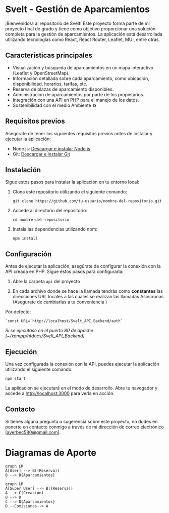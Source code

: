 # Svelt - Gestión de Aparcamientos

¡Bienvenido/a al repositorio de Svelt! Este proyecto forma parte de mi proyecto final de grado y tiene como objetivo proporcionar una solución completa para la gestión de aparcamientos. La aplicación está desarrollada utilizando tecnologías como React, React Router, Leaflet, MUI, entre otras.

## Características principales

-   Visualización y búsqueda de aparcamientos en un mapa interactivo (Leaflet y OpenStreetMap).
-   Información detallada sobre cada aparcamiento, como ubicación, disponibilidad, horarios, tarifas, etc.
-   Reserva de plazas de aparcamiento disponibles.
-   Administración de aparcamientos por parte de los propietarios.
-   Integración con una API en PHP para el manejo de los datos.
- Sostenibilidad con el medio Ambiente ♻️

## Requisitos previos

Asegúrate de tener los siguientes requisitos previos antes de instalar y ejecutar la aplicación:

-   Node.js: [Descargar e instalar Node.js](https://nodejs.org/)
-   Git: [Descargar e instalar Git](https://git-scm.com/)

## Instalación

Sigue estos pasos para instalar la aplicación en tu entorno local:

1.  Clona este repositorio utilizando el siguiente comando:
    
    
    `git clone https://github.com/tu-usuario/nombre-del-repositorio.git` 
    
2.  Accede al directorio del repositorio:
    
    `cd nombre-del-repositorio` 
    
3.  Instala las dependencias utilizando npm:
    
    
    `npm install` 
    

## Configuración

Antes de ejecutar la aplicación, asegúrate de configurar la conexión con la API creada en PHP. Sigue estos pasos para configurarla:

1.  Abre la carpeta `api` del proyecto
    
2.  En cada archivo donde se hace la llamada tendrás como **constantes** las direcciones URL locales a las cuales se realizan las llamadas Asincronas (Asegurate de cambiarlas a tu conveniencia )

Por defecto: 
    
    `const URL=`http://localhost/Svelt_API_Backend/auth` 
*Si se ejecutase en el puerto 80 de apache (~/xampp/htdocs/Svelt_API_Backend)*    

## Ejecución

Una vez configurada la conexión con la API, puedes ejecutar la aplicación utilizando el siguiente comando:

`npm start` 

La aplicación se ejecutará en el modo de desarrollo. Abre tu navegador y accede a [http://localhost:3000](http://localhost:3000/) para verla en acción.



## Contacto

Si tienes alguna pregunta o sugerencia sobre este proyecto, no dudes en ponerte en contacto conmigo a través de mi dirección de correo electrónico [[averbec580@gmail.com](mailto:averbec580@gmail.com)].


# Diagramas de Aporte

```mermaid
graph LR
A[User] --> B((Reserva))
B --> D{Aparcamientos}
```

```mermaid
graph LR
A[Super User] --> B((Reserva))
A --> C(Creación)
B --> D
C --> D{Aparcamientos}
D --Comisiones--> A
```
